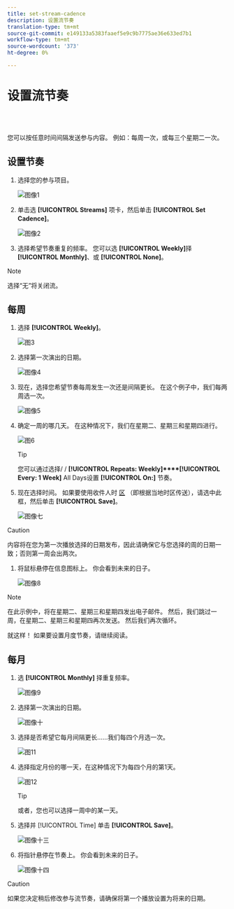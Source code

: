 ```yaml
---
title: set-stream-cadence
description: 设置流节奏
translation-type: tm+mt
source-git-commit: e149133a5383faaef5e9c9b7775ae36e633ed7b1
workflow-type: tm+mt
source-wordcount: '373'
ht-degree: 0%

---
```



# 设置流节奏

<br> 

您可以按任意时间间隔发送参与内容。 例如：每周一次，或每三个星期二一次。

## 设置节奏

1. 选择您的参与项目。

   ![图像1](/help/sky/assets/engagement-programs/set-stream-cadence/set-stream-cadence-1.png)

1. 单击选 **[!UICONTROL Streams]** 项卡，然后单击 **[!UICONTROL Set Cadence]**。

   ![图像2](/help/sky/assets/engagement-programs/set-stream-cadence/set-stream-cadence-2.png)

1. 选择希望节奏重复的频率。 您可以选 **[!UICONTROL Weekly]**&#x200B;择 **[!UICONTROL Monthly]**、或 **[!UICONTROL None]**。

>[!NOTE]
>
>选择“无”将关闭流。

## 每周

1. 选择 **[!UICONTROL Weekly]**。

   ![图3](/help/sky/assets/engagement-programs/set-stream-cadence/set-stream-cadence-3.png)

1. 选择第一次演出的日期。

   ![图像4](/help/sky/assets/engagement-programs/set-stream-cadence/set-stream-cadence-4.png)

1. 现在，选择您希望节奏每周发生一次还是间隔更长。 在这个例子中，我们每两周选一次。

   ![图像5](/help/sky/assets/engagement-programs/set-stream-cadence/set-stream-cadence-5.png)

1. 确定一周的哪几天。 在这种情况下，我们在星期二、星期三和星期四进行。

   ![图6](/help/sky/assets/engagement-programs/set-stream-cadence/set-stream-cadence-6.png)

   >[!TIP]
   >
   >您可以通过选择/ / **[!UICONTROL Repeats: Weekly]****[!UICONTROL Every: 1 Week]** All Days设置 **[!UICONTROL On:]** 节奏。

1. 现在选择时间。 如果要使用收件人时 [区](https://docs.marketo.com/display/DOCS/Schedule+Engagement+Programs+with+Recipient+Time+Zone) （即根据当地时区传送），请选中此框，然后单击 **[!UICONTROL Save]**。

   ![图像七](/help/sky/assets/engagement-programs/set-stream-cadence/set-stream-cadence-7.png)

>[!CAUTION]
>
>内容将在您为第一次播放选择的日期发布，因此请确保它与您选择的周的日期一致；否则第一周会出两次。

1. 将鼠标悬停在信息图标上。 你会看到未来的日子。

   ![图像8](/help/sky/assets/engagement-programs/set-stream-cadence/set-stream-cadence-8.png)

>[!NOTE]
>
>在此示例中，将在星期二、星期三和星期四发出电子邮件。 然后，我们跳过一周，在星期二、星期三和星期四再次发送。 然后我们再次循环。

就这样！ 如果要设置月度节奏，请继续阅读。

## 每月

1. 选 **[!UICONTROL Monthly]** 择重复频率。

   ![图像9](/help/sky/assets/engagement-programs/set-stream-cadence/set-stream-cadence-9.png)

1. 选择第一次演出的日期。

   ![图像十](/help/sky/assets/engagement-programs/set-stream-cadence/set-stream-cadence-10.png)

1. 选择是否希望它每月间隔更长……我们每四个月选一次。

   ![图11](/help/sky/assets/engagement-programs/set-stream-cadence/set-stream-cadence-11.png)

1. 选择指定月份的哪一天，在这种情况下为每四个月的第1天。

   ![图12](/help/sky/assets/engagement-programs/set-stream-cadence/set-stream-cadence-12.png)

   >[!TIP]
   >
   >或者，您也可以选择一周中的某一天。

1. 选择并 [!UICONTROL Time] 单击 **[!UICONTROL Save]**。

   ![图像十三](/help/sky/assets/engagement-programs/set-stream-cadence/set-stream-cadence-13.png)

1. 将指针悬停在节奏上。 你会看到未来的日子。

   ![图像十四](/help/sky/assets/engagement-programs/set-stream-cadence/set-stream-cadence-14.png)

>[!CAUTION]
>
>如果您决定稍后修改参与流节奏，请确保将第一个播放设置为将来的日期。
